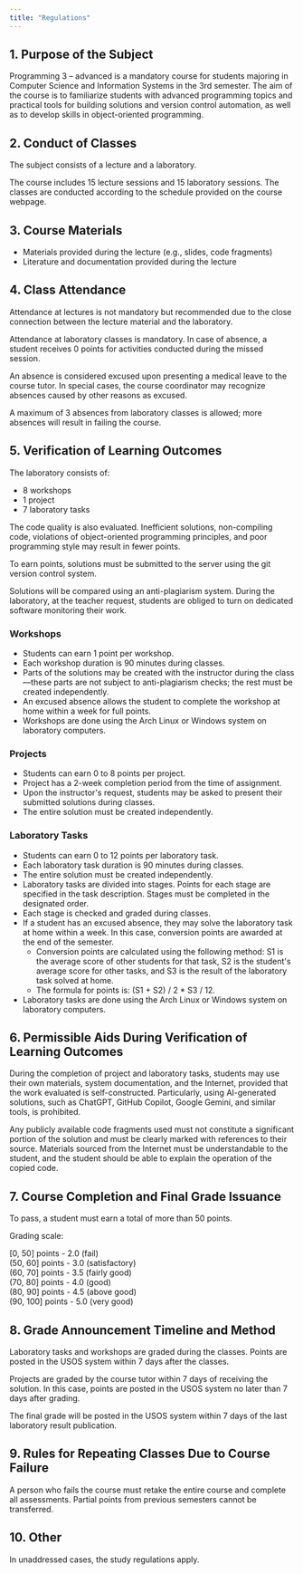 ```yaml
---
title: "Regulations"
---
```


## 1. Purpose of the Subject

Programming 3 – advanced is a mandatory course for students majoring in Computer Science and Information Systems in the 3rd semester. The aim of the course is to familiarize students with advanced programming topics and practical tools for building solutions and version control automation, as well as to develop skills in object-oriented programming.

## 2. Conduct of Classes

The subject consists of a lecture and a laboratory.

The course includes 15 lecture sessions and 15 laboratory sessions. The classes are conducted according to the schedule provided on the course webpage.

## 3. Course Materials

- Materials provided during the lecture (e.g., slides, code fragments)
- Literature and documentation provided during the lecture

## 4. Class Attendance

Attendance at lectures is not mandatory but recommended due to the close connection between the lecture material and the laboratory.

Attendance at laboratory classes is mandatory. In case of absence, a student receives 0 points for activities conducted during the missed session.

An absence is considered excused upon presenting a medical leave to the course tutor. In special cases, the course coordinator may recognize absences caused by other reasons as excused.

A maximum of 3 absences from laboratory classes is allowed; more absences will result in failing the course.

## 5. Verification of Learning Outcomes

The laboratory consists of:
- 8 workshops
- 1 project
- 7 laboratory tasks

The code quality is also evaluated. Inefficient solutions, non-compiling code, violations of object-oriented programming principles, and poor programming style may result in fewer points.

To earn points, solutions must be submitted to the server using the git version control system.

Solutions will be compared using an anti-plagiarism system. During the laboratory, at the teacher request, students are obliged to turn on dedicated software monitoring their work.

### Workshops

- Students can earn 1 point per workshop.
- Each workshop duration is 90 minutes during classes.
- Parts of the solutions may be created with the instructor during the class—these parts are not subject to anti-plagiarism checks; the rest must be created independently.
- An excused absence allows the student to complete the workshop at home within a week for full points.
- Workshops are done using the Arch Linux or Windows system on laboratory computers.

### Projects

- Students can earn 0 to 8 points per project.
- Project has a 2-week completion period from the time of assignment.
- Upon the instructor's request, students may be asked to present their submitted solutions during classes.
- The entire solution must be created independently.

### Laboratory Tasks

- Students can earn 0 to 12 points per laboratory task.
- Each laboratory task duration is 90 minutes during classes.
- The entire solution must be created independently.
- Laboratory tasks are divided into stages. Points for each stage are specified in the task description. Stages must be completed in the designated order.
- Each stage is checked and graded during classes.
- If a student has an excused absence, they may solve the laboratory task at home within a week. In this case, conversion points are awarded at the end of the semester.
  - Conversion points are calculated using the following method: S1 is the average score of other students for that task, S2 is the student's average score for other tasks, and S3 is the result of the laboratory task solved at home.
  - The formula for points is: (S1 + S2) / 2 * S3 / 12.
- Laboratory tasks are done using the Arch Linux or Windows system on laboratory computers.

## 6. Permissible Aids During Verification of Learning Outcomes

During the completion of project and laboratory tasks, students may use their own materials, system documentation, and the Internet, provided that the work evaluated is self-constructed. Particularly, using AI-generated solutions, such as ChatGPT, GitHub Copilot, Google Gemini, and similar tools, is prohibited.

Any publicly available code fragments used must not constitute a significant portion of the solution and must be clearly marked with references to their source. Materials sourced from the Internet must be understandable to the student, and the student should be able to explain the operation of the copied code.

## 7. Course Completion and Final Grade Issuance

To pass, a student must earn a total of more than 50 points.

Grading scale:

\[0, 50\] points - 2.0 (fail)  
\(50, 60\] points - 3.0 (satisfactory)  
\(60, 70\] points - 3.5 (fairly good)  
\(70, 80\] points - 4.0 (good)  
\(80, 90\] points - 4.5 (above good)  
\(90, 100\] points - 5.0 (very good)

## 8. Grade Announcement Timeline and Method

Laboratory tasks and workshops are graded during the classes. Points are posted in the USOS system within 7 days after the classes.

Projects are graded by the course tutor within 7 days of receiving the solution. In this case, points are posted in the USOS system no later than 7 days after grading.

The final grade will be posted in the USOS system within 7 days of the last laboratory result publication.

## 9. Rules for Repeating Classes Due to Course Failure

A person who fails the course must retake the entire course and complete all assessments. Partial points from previous semesters cannot be transferred.

## 10. Other

In unaddressed cases, the study regulations apply.
